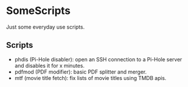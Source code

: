 # SomeScripts

Just some everyday use scripts.

## Scripts

- phdis (Pi-Hole disabler): open an SSH connection to a Pi-Hole server and disables it for x minutes.
- pdfmod (PDF modifier): basic PDF splitter and merger.
- mtf (movie title fetch): fix lists of movie titles using TMDB apis.

